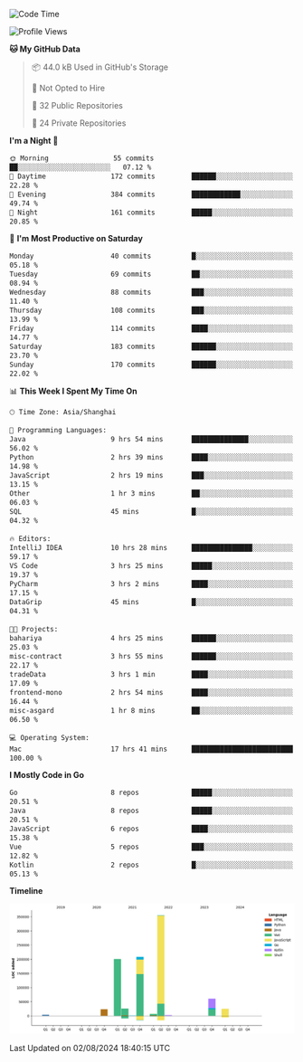 <!--START_SECTION:waka-->
![Code Time](http://img.shields.io/badge/Code%20Time-2%2C571%20hrs%2059%20mins-blue)

![Profile Views](http://img.shields.io/badge/Profile%20Views-0-blue)

**🐱 My GitHub Data** 

> 📦 44.0 kB Used in GitHub's Storage 
 > 
> 🚫 Not Opted to Hire
 > 
> 📜 32 Public Repositories 
 > 
> 🔑 24 Private Repositories 
 > 
**I'm a Night 🦉** 

```text
🌞 Morning                55 commits          ██░░░░░░░░░░░░░░░░░░░░░░░   07.12 % 
🌆 Daytime                172 commits         ██████░░░░░░░░░░░░░░░░░░░   22.28 % 
🌃 Evening                384 commits         ████████████░░░░░░░░░░░░░   49.74 % 
🌙 Night                  161 commits         █████░░░░░░░░░░░░░░░░░░░░   20.85 % 
```
📅 **I'm Most Productive on Saturday** 

```text
Monday                   40 commits          █░░░░░░░░░░░░░░░░░░░░░░░░   05.18 % 
Tuesday                  69 commits          ██░░░░░░░░░░░░░░░░░░░░░░░   08.94 % 
Wednesday                88 commits          ███░░░░░░░░░░░░░░░░░░░░░░   11.40 % 
Thursday                 108 commits         ███░░░░░░░░░░░░░░░░░░░░░░   13.99 % 
Friday                   114 commits         ████░░░░░░░░░░░░░░░░░░░░░   14.77 % 
Saturday                 183 commits         ██████░░░░░░░░░░░░░░░░░░░   23.70 % 
Sunday                   170 commits         ██████░░░░░░░░░░░░░░░░░░░   22.02 % 
```


📊 **This Week I Spent My Time On** 

```text
🕑︎ Time Zone: Asia/Shanghai

💬 Programming Languages: 
Java                     9 hrs 54 mins       ██████████████░░░░░░░░░░░   56.02 % 
Python                   2 hrs 39 mins       ████░░░░░░░░░░░░░░░░░░░░░   14.98 % 
JavaScript               2 hrs 19 mins       ███░░░░░░░░░░░░░░░░░░░░░░   13.15 % 
Other                    1 hr 3 mins         ██░░░░░░░░░░░░░░░░░░░░░░░   06.03 % 
SQL                      45 mins             █░░░░░░░░░░░░░░░░░░░░░░░░   04.32 % 

🔥 Editors: 
IntelliJ IDEA            10 hrs 28 mins      ███████████████░░░░░░░░░░   59.17 % 
VS Code                  3 hrs 25 mins       █████░░░░░░░░░░░░░░░░░░░░   19.37 % 
PyCharm                  3 hrs 2 mins        ████░░░░░░░░░░░░░░░░░░░░░   17.15 % 
DataGrip                 45 mins             █░░░░░░░░░░░░░░░░░░░░░░░░   04.31 % 

🐱‍💻 Projects: 
bahariya                 4 hrs 25 mins       ██████░░░░░░░░░░░░░░░░░░░   25.03 % 
misc-contract            3 hrs 55 mins       ██████░░░░░░░░░░░░░░░░░░░   22.17 % 
tradeData                3 hrs 1 min         ████░░░░░░░░░░░░░░░░░░░░░   17.09 % 
frontend-mono            2 hrs 54 mins       ████░░░░░░░░░░░░░░░░░░░░░   16.44 % 
misc-asgard              1 hr 8 mins         ██░░░░░░░░░░░░░░░░░░░░░░░   06.50 % 

💻 Operating System: 
Mac                      17 hrs 41 mins      █████████████████████████   100.00 % 
```

**I Mostly Code in Go** 

```text
Go                       8 repos             █████░░░░░░░░░░░░░░░░░░░░   20.51 % 
Java                     8 repos             █████░░░░░░░░░░░░░░░░░░░░   20.51 % 
JavaScript               6 repos             ████░░░░░░░░░░░░░░░░░░░░░   15.38 % 
Vue                      5 repos             ███░░░░░░░░░░░░░░░░░░░░░░   12.82 % 
Kotlin                   2 repos             █░░░░░░░░░░░░░░░░░░░░░░░░   05.13 % 
```



**Timeline**

![Lines of Code chart](https://raw.githubusercontent.com/youtiaoguagua/youtiaoguagua/master/assets/bar_graph.png)


 Last Updated on 02/08/2024 18:40:15 UTC
<!--END_SECTION:waka-->
